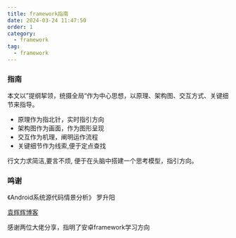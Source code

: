 ```yaml
---
title: framework指南
date: 2024-03-24 11:47:50
order: 1
category:
  - framework
tag:
  - framework
---
```


### 指南

本文以”提纲挈领，统摄全局“作为中心思想，以原理、架构图、交互方式、关键细节来指导。

* 原理作为指北针，实时指引方向
* 架构图作为画面，作为图形呈现
* 交互作为机理，阐明运作流程
* 关键细节作为线索,便于定点查找

行文力求简洁,要言不烦, 便于在头脑中搭建一个思考模型，指引方向。
<Catalog />

### 鸣谢
《Android系统源代码情景分析》 罗升阳

[袁辉辉博客](https://gityuan.com/)

感谢两位大佬分享，指明了安卓framework学习方向
